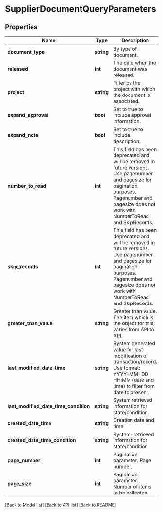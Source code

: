 # SupplierDocumentQueryParameters

## Properties
Name | Type | Description | Notes
------------ | ------------- | ------------- | -------------
**document_type** | **string** | By type of document. | [optional] 
**released** | **int** | The date when the document was released. | [optional] 
**project** | **string** | Filter by the project with which the document is associated. | [optional] 
**expand_approval** | **bool** | Set to true to include approval information. | [optional] 
**expand_note** | **bool** | Set to true to include description. | [optional] 
**number_to_read** | **int** | This field has been deprecated and will be removed in future versions. Use pagenumber and pagesize for pagination purposes. Pagenumber and pagesize does not work with NumberToRead and SkipRecords. | [optional] 
**skip_records** | **int** | This field has been deprecated and will be removed in future versions. Use pagenumber and pagesize for pagination purposes. Pagenumber and pagesize does not work with NumberToRead and SkipRecords. | [optional] 
**greater_than_value** | **string** | Greater than value. The item which is the object for this, varies from API to API. | [optional] 
**last_modified_date_time** | **string** | System generated value for last modification of transaction/record. Use format: YYYY-MM-DD HH:MM (date and time) to filter from date to present. | [optional] 
**last_modified_date_time_condition** | **string** | System retrieved information for state/condition. | [optional] 
**created_date_time** | **string** | Creation date and time. | [optional] 
**created_date_time_condition** | **string** | System-retrieved information for state/condition | [optional] 
**page_number** | **int** | Pagination parameter. Page number. | [optional] 
**page_size** | **int** | Pagination parameter. Number of items to be collected. | [optional] 

[[Back to Model list]](../README.md#documentation-for-models) [[Back to API list]](../README.md#documentation-for-api-endpoints) [[Back to README]](../README.md)


